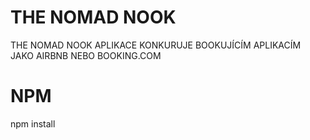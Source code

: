# THE NOMAD NOOK
THE NOMAD NOOK APLIKACE KONKURUJE BOOKUJÍCÍM APLIKACÍM JAKO AIRBNB NEBO BOOKING.COM
# NPM
npm install
